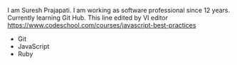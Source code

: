 I am Suresh Prajapati.
I am working as software professional since 12 years.
Currently learning Git Hub.
This line edited by VI editor
https://www.codeschool.com/courses/javascript-best-practices
* Git
* JavaScript
* Ruby
